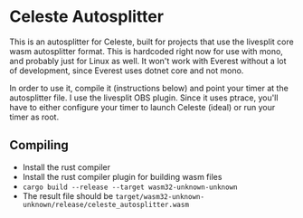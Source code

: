 Celeste Autosplitter
====================

This is an autosplitter for Celeste, built for projects that use the livesplit core wasm autosplitter format.
This is hardcoded right now for use with mono, and probably just for Linux as well.
It won't work with Everest without a lot of development, since Everest uses dotnet core and not mono.

In order to use it, compile it (instructions below) and point your timer at the autosplitter file. I use the livesplit OBS plugin.
Since it uses ptrace, you'll have to either configure your timer to launch Celeste (ideal) or run your timer as root.

Compiling
---------

- Install the rust compiler
- Install the rust compiler plugin for building wasm files
- `cargo build --release --target wasm32-unknown-unknown`
- The result file should be `target/wasm32-unknown-unknown/release/celeste_autosplitter.wasm`
